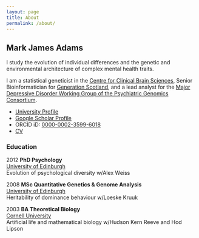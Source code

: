 ```yaml
---
layout: page
title: About
permalink: /about/
---
```


## Mark James Adams

I study the evolution of individual differences and the genetic and environmental architecture of complex mental health traits.

I am a statistical geneticist in the [Centre for Clinical Brain Sciences](https://clinical-brain-sciences.ed.ac.uk), Senior Bioinformatician for [Generation Scotland](http://generationscotland.org), and a lead analyst for the [Major Depressive Disorder Working Group of the Psychiatric Genomics Consortium](https://pgc.unc.edu).

- [University Profile](https://www.ed.ac.uk/profile/dr-mark-james-adams)
- [Google Scholar Profile](http://scholar.google.co.uk/citations?user=H1KpjEQAAAAJ&hl=en)
- ORCID iD: [0000-0002-3599-6018](https://orcid.org/0000-0002-3599-6018)
- [CV](https://github.com/mja/adams-mj-cv/blob/main/adams-mj-cv.pdf)

### Education

2012 **PhD Psychology**  
[University of Edinburgh](https://www.psy.ed.ac.uk/)  
Evolution of psychological diversity w/Alex Weiss

2008 **MSc Quantitative Genetics & Genome Analysis**  
[University of Edinburgh](https://qgen.bio.ed.ac.uk/)  
Heritability of dominance behaviour w/Loeske Kruuk  

2003 **BA Theoretical Biology**  
[Cornell University](https://www.cornell.edu)  
Artificial life and mathematical biology w/Hudson Kern Reeve and Hod Lipson


